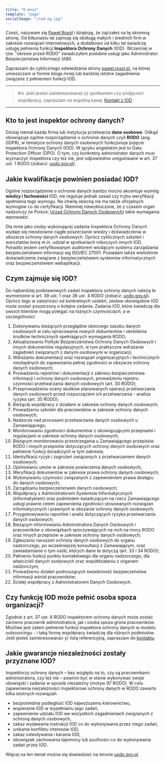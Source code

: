 ```yaml
---
title: "O mnie"
template: "page"
socialImage: "/iod-og.jpg"
---
```


Cześć, nazywam się [Paweł Rosół](https://pawel.rosol.pl "Paweł Rosół IOD") i dziękuję, że zajrzałeś na tę skromną stronę. Od kilkunastu lat zajmuję się obsługą małych i średnich firm w zakresie rozwiązań internetowych, a dodatkowo od kilku lat świadczę usługę pełnienia funkcji **Inspektora Ochrony Danych** (IOD). Wcześniej w tzw. "okresie przed RODO" świadczyłem podobne usługi jako Administrator Bezpieczeństwa Informacji (ABI).

Zapraszam do cyklicznego odwiedzania strony [pawel.rosol.pl](https://pawel.rosol.pl), na której umieszczam w formie bloga mniej lub bardziej istotne zagadnienia związane z pełnieniem funkcji IOD.

___
> #:coffee: Jeśli jesteś zainteresowana(-y) spotkaniem czy podjęciem współpracy, zapraszam na wspólną kawę: [Kontakt z IOD](/pages/contacts "Kontakt z Inspektorem Ochrony Danych").
___


## Kto to jest inspektor ochrony danych?

Dzisiaj niemal każda firma lub instytucja przetwarza **dane osobowe**. Odkąd obowiązuje ogólne rozporządzenie o ochronie danych czyli **RODO** (ang. GDPR), w tematyce ochrony danych osobowych funkcjonuje pojęcie Inspektora Ochrony Danych (IOD). W języku angielskim jest to Data Protection Officer (DPO). O tym, czy konkretny administrator danych musi wyznaczyć Inspektora czy też nie, jest odpowiednio uregulowane w art. 37 ust. 1 RODO (zobacz: [uodo.gov.pl](https://uodo.gov.pl/pl/223/638 "Kto może, a kto musi wyznaczyć IOD?")).

## Jakie kwalifikacje powinien posiadać IOD?

Ogólne rozporządzenie o ochronie danych bardzo mocno akcentuje wymóg **wiedzy i fachowości** IOD, nie reguluje jednak zasad czy trybu weryfikacji spełnienia tego wymogu. Na chwilę obecną nie ma także oficjalnych wymogów co do certyfikacji. Niemniej niewykluczone, że z czasem organ nadzorczy (w Polsce: [Urząd Ochrony Danych Osobowych](https://uodo.gov.pl/pl "UODO")) takie wymagania wprowadzi.

Dla mnie jako osoby wykonującej zadania Inspektora Ochrony Danych wydaje się nieodzowne ciągłe poszerzanie wiedzy i doświadczenia w obszarze ochrony danych osobowych. Oprócz cyklicznych szkoleń i warsztatów biorę m.in. udział w spotkaniach roboczych innych IOD. Ponadto jestem certyfikowanym auditorem wiodącym systemu zarządzania bezpieczeństwem informacji wg ISO/IEC 27001. Posiadam także wieloletnie doświadczenie związane z bezpieczeństwiem systemów informatycznych oraz bezpieczeństwiem webaplikacji.

## Czym zajmuje się IOD?

Do najbardziej podstawowych zadań inspektora ochrony danych należą te wymienione w art. 39 ust. 1 oraz 38 ust. 4 RODO (zobacz: [uodo.gov.pl](https://uodo.gov.pl/pl/225/662 "Jakie zadania ma IOD?")). Oprócz tego w zależności od konkretnych ustaleń, zestaw obowiązków IOD może zostać poszerzony o kolejne zadania. Zadania IOD, które świadczę dla swoich klientów mogą polegać na różnych czynnościach, a w szczególności:
1) Dokonywaniu bieżących przeglądów obecnego zasobu danych osobowych w celu opracowania nowych dokumentów i określenia środków technicznych spełniających wymagania RODO;
2) Aktualizowaniu Polityki Bezpieczeństwa Ochrony Danych Osobowych i innych dokumentów regulacyjnych, w tym praktyczne wdrażanie zagadnień związanych z danymi osobowymi w organizacji;
3) Wdrażaniu dokumentacji oraz rozwiązań organizacyjnych i technicznych niezbędnych do zapewniania pełnej zgodności w obszarze ochrony danych osobowych;
4) Prowadzeniu rejestrów i dokumentacji z zakresu bezpieczeństwa informacji i ochrony danych osobowych, prowadzeniu rejestru czynności przetwarzania danych osobowych (art. 30 RODO);
5) Przeprowadzeniu oceny skutków planowanych operacji przetwarzania danych osobowych przed rozpoczęciem ich przetwarzania - analiza ryzyka (art. 35 RODO);
6) Bieżącej współpracy z działami w zakresie ochrony danych osobowych;
7) Prowadzeniu szkoleń dla pracowników w zakresie ochrony danych osobowych;
8) Nadzorze nad procesami przetwarzania danych osobowych u Zamawiającego;
9) Monitorowaniu zgodności dokumentów z obowiązującymi przepisami i regulacjami w zakresie ochrony danych osobowych;
10) Bieżącym monitorowaniu przestrzegania u Zamawiającego przepisów RODO i innych przepisów dotyczących ochrony danych osobowych oraz pełnienie funkcji doradczych w tym zakresie;
11) Identyfikacji ryzyk i zagrożeń związanych z przetwarzaniem danych osobowych;
12) Opiniowaniu umów w zakresie powierzenia danych osobowych;
13) Weryfikacji dokumentów w zakresie prawa ochrony danych osobowych;
14) Wykonywaniu czynności związanych z zapewnieniem prawa dostępu do danych osobowych;
15) Zarządzaniu bezpieczeństwem danych osobowych;
16) Współpracy z Administratorem Systemów Informatycznych (informatykiem) oraz podmiotem świadczącym na rzecz Zamawiającego usługi prawne celem zapewnienia zgodności stosowanych rozwiązań informatycznych i prawnych w obszarze ochrony danych osobowych;
17) Przygotowywaniu raportów i analiz dotyczących ryzyka przetwarzania danych osobowych;
18) Bieżącym informowaniu Administratora Danych Osobowych i pracowników o obowiązkach spoczywających na nich na mocy RODO oraz innych przepisów w zakresie ochrony danych osobowych;
19) Zgłaszaniu naruszeń ochrony danych osobowych do organu nadzorczego, po wcześniejszej konsultacji z Zamawiającym, oraz zawiadamianie o tym osób, których dane te dotyczą (art. 33 i 34 RODO);
20) Pełnieniu funkcji punktu kontaktowego dla organu nadzorczego, dla właścicieli danych osobowych oraz współdziałaniu z organem nadzorczym;
21) Prowadzeniu działań podnoszących świadomość bezpieczeństwa informacji wśród pracowników;
22) Ścisłej współpracy z Administratorem Danych Osobowych.

## Czy funkcję IOD może pełnić osoba spoza organizacji?

Zgodnie z art. 37 ust. 6 RODO inspektorem ochrony danych może zostać zarówno pracownik administratora, jak i osoba spoza grona pracowników. Możliwe jest zatem pełnienie funkcji inspektora ochrony danych w modelu outsourcingu - i taką formę współpracy świadczę dla różnych podmiotów. Jeśli jesteś zainteresowana(-y) listą referencyjną, zapraszam do [kontaktu](/pages/contacts).

## Jakie gwarancje niezależności zostały przyznane IOD?

Inspektorzy ochrony danych – bez względu na to, czy są pracownikami administratora, czy też nie – powinni być w stanie wykonywać swoje obowiązki i zadania w sposób niezależny (motyw 97 RODO). W celu zapewnienia niezależności inspektorowi ochrony danych w RODO zawarto kilka istotnych rozwiązań:

* bezpośrednia podległość IOD najwyższemu kierownictwu,
* wspieranie IOD w wypełnianiu jego zadań,
* zapewnienie udziału IOD we wszystkich zagadnieniach związanych z ochroną danych osobowych,
* zakaz wydawania instrukcji IOD co do wykonywania przez niego zadań,
* unikanie konfliktu interesów IOD,
* zakaz odwoływania i karania IOD,
* obowiązek zachowania tajemnicy lub poufności co do wykonywania zadań przez IOD.

Więcej na ten temat można się dowiedzieć na stronie [uodo.gov.pl](https://uodo.gov.pl/pl/223/713 "Jakie gwarancje niezależności zostały przyznane IOD w przepisach RODO?").